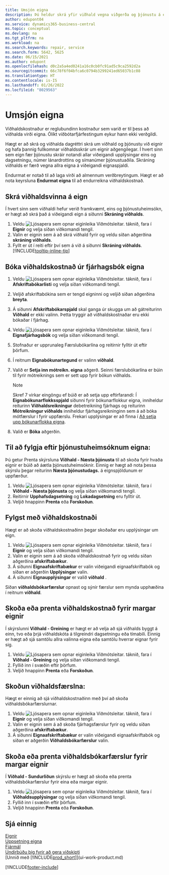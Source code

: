 ```yaml
---
title: Umsjón eigna
description: Þú heldur skrá yfir viðhald vegna viðgerða og þjónustu á eign til að halda virði eignarinnar.
author: edupont04
ms.service: dynamics365-business-central
ms.topic: conceptual
ms.devlang: na
ms.tgt_pltfrm: na
ms.workload: na
ms.search.keywords: repair, service
ms.search.form: 5642, 5625
ms.date: 06/15/2021
ms.author: edupont
ms.openlocfilehash: d0c2a5a4ed0241a16c0cb0fc91ad5c9ca2592d2a
ms.sourcegitcommit: 66c78f6f04bfca6c0794b3299241ed65037b1c08
ms.translationtype: HT
ms.contentlocale: is-IS
ms.lasthandoff: 01/26/2022
ms.locfileid: "8029563"
---
```

# <a name="maintain-fixed-assets"></a>Umsjón eigna
Viðhaldskostnaður er reglubundinn kostnaður sem varið er til þess að viðhalda virði eigna. Ólíkt viðbótarfjárfestingum eykur hann ekki verðgildi.

Hægt er að skrá og viðhalda dagréttri skrá um viðhald og þjónustu við eignir og hafa þannig fullkomnar viðhaldsskrár um eignir aðgengilegar. Í hvert sinn sem eign fær þjónustu skráir notandi allar viðeigandi upplýsingar eins og dagsetningu, númer lánardrottins og símanúmer þjónustuaðila. Skráning viðhalds er færð vegna allra eigna á viðeigandi eignaspjaldi.

Endurmat er notað til að laga virði að almennum verðbreytingum. Hægt er að nota keyrsluna **Endurmat eigna** til að endurreikna viðhaldskostnað.

## <a name="to-record-maintenance-work-on-a-fixed-asset"></a>Skrá viðhaldsvinna á eign
Í hvert sinn sem viðhaldi hefur verið framkvæmt, eins og þjónustuheimsókn, er hægt að skrá það á viðeigandi eign á síðunni **Skráning viðhalds**.  

1. Veldu ![Ljósapera sem opnar eiginleika Viðmótsleitar.](media/ui-search/search_small.png "Segðu mér hvað þú vilt gera") táknið, fara í **Eignir** og velja síðan viðkomandi tengil.  
2. Valin er eignin sem á að skrá viðhald fyrir og veldu síðan aðgerðina **skráning viðhalds**.
3. Fyllt er út í reiti eftir því sem á við á síðunni **Skráning viðhalds**. [!INCLUDE[tooltip-inline-tip](includes/tooltip-inline-tip_md.md)]  

## <a name="to-post-maintenance-costs-from-a-fixed-asset-gl-journal"></a>Bóka viðhaldskostnað úr fjárhagsbók eigna
1. Veldu ![Ljósapera sem opnar eiginleika Viðmótsleitar.](media/ui-search/search_small.png "Segðu mér hvað þú vilt gera") táknið, fara í **Afskriftabókarlisti** og velja síðan viðkomandi tengil.  
2. Veljið afskriftabókina sem er tengd eigninni og veljið síðan aðgerðina **breyta**.
3. Á síðunni **Afskriftabókarspjald** skal ganga úr skugga um að gátreiturinn **Viðhald** er ekki valinn. Þetta tryggir að viðhaldskostnaðar eru ekki bókaðar í fjárhag.
4. Veldu ![Ljósapera sem opnar eiginleika Viðmótsleitar.](media/ui-search/search_small.png "Segðu mér hvað þú vilt gera") táknið, fara í **Eignafjárhagsbók** og velja síðan viðkomandi tengil.  
5. Stofnaður er upprunaleg Færslubókarlína og reitirnir fylltir út eftir þörfum.
6. Í reitnum **Eignabókunartegund** er valinn **viðhald**.
7. Valið er **Setja inn mótreikn. eigna** aðgerð. Seinni færslubókarlína er búin til fyrir mótreiknings sem er sett upp fyrir bókun viðhalds.

    > [!NOTE]  
    >   Skref 7 virkar eingöngu ef búið er að setja upp eftirfarandi: Í **Eignabókunarflokksspjald** síðunni fyrir bókunarflokkur eigna, inniheldur reiturinn **Viðhaldsreikningur** debetreikning fjárhags og reiturinn **Mótreikningur viðhalds** inniheldur fjárhagsreikninginn sem á að bóka mótfærslur í fyrir uppfærslu. Frekari upplýsingar er að finna í [Að setja upp bókunarflokka eigna](fa-how-setup-general.md#to-set-up-fixed-asset-posting-groups).
8. Valið er **Bóka** aðgerðin.

## <a name="to-follow-up-on-fixed-assets-service-visits"></a>Til að fylgja eftir þjónustuheimsóknum eigna:
Þú getur Prenta skýrsluna **Viðhald - Næsta þjónusta** til að skoða fyrir hvaða eignir er búið að áætla þjónustuheimsóknir. Einnig er hægt að nota þessa skýrslu þegar reiturinn **Næsta þjónustudags.** á eignspjöldunum er uppfærður.  

1. Veldu ![Ljósapera sem opnar eiginleika Viðmótsleitar.](media/ui-search/search_small.png "Segðu mér hvað þú vilt gera") táknið, fara í **Viðhald - Næsta þjónusta** og velja síðan viðkomandi tengil.  
2. Reitirnir **Upphafsdagsetning** og **Lokadagsetning** eru fylltir út.  
3. Veljið hnappinn **Prenta** eða **Forskoðun**.

## <a name="to-monitor-maintenance-costs"></a>Fylgst með viðhaldskostnaði
Hægt er að skoða viðhaldskostnaðinn þegar skoðaðar eru upplýsingar um eign.  

1. Veldu ![Ljósapera sem opnar eiginleika Viðmótsleitar.](media/ui-search/search_small.png "Segðu mér hvað þú vilt gera") táknið, fara í **Eignir** og velja síðan viðkomandi tengil.
2. Valin er eignin sem á að skoða viðhaldskostnað fyrir og veldu síðan aðgerðina **afskriftabækur**.
3. Á síðunni **Eignaafskriftabækur** er valin viðeigandi eignaafskriftabók og síðan er aðgerðin **Upplýsingar** valin.
4. Á síðunni **Eignaupplýsingar** er valið **viðhald** .

Síðan **viðhaldsbókarfærslur** opnast og sýnir færslur sem mynda upphæðina í reitnum **viðhald**.

## <a name="to-view-or-print-maintenance-costs-for-multiple-fixed-assets"></a>Skoða eða prenta viðhaldskostnað fyrir margar eignir
Í skýrslunni **Viðhald - Greining** er hægt er að velja að sjá viðhalds byggt á einn, tvo eða þrjá viðhaldskóta á tilgreindri dagsetningu eða tímabili. Einnig er hægt að sjá samtölu allra valinna eigna eða samtölu hverrar eignar fyrir sig.

1. Veldu ![Ljósapera sem opnar eiginleika Viðmótsleitar.](media/ui-search/search_small.png "Segðu mér hvað þú vilt gera") táknið, fara í **Viðhald - Greining** og velja síðan viðkomandi tengil.
2. Fyllið inn í svæðin eftir þörfum.
3. Veljið hnappinn **Prenta** eða **Forskoðun**.

## <a name="to-view-maintenance-ledger-entries"></a>Skoðun viðhaldsfærslna:
Hægt er einnig að sjá viðhaldskostnaðinn með því að skoða viðhaldsbókarfærslurnar.  

1. Veldu ![Ljósapera sem opnar eiginleika Viðmótsleitar.](media/ui-search/search_small.png "Segðu mér hvað þú vilt gera") táknið, fara í **Eignir** og velja síðan viðkomandi tengil.
2. Valin er eignin sem á að skoða fjárhagsfærslur fyrir og veldu síðan aðgerðina **afskriftabækur**.
3. Á síðunni **Eignaafskriftabækur** er valin viðeigandi eignaafskriftabók og síðan er aðgerðin **Viðhaldsbókarfærslur** valin.

## <a name="to-view-or-print-maintenance-ledger-entries-for-multiple-fixed-assets"></a>Skoða eða prenta viðhaldsbókarfærslur fyrir margar eignir
Í **Viðhald - Sundurliðun** skýrslu er hægt að skoða eða prenta viðhaldsbókarfærslur fyrir eina eða margar eignir.  

1. Veldu ![Ljósapera sem opnar eiginleika Viðmótsleitar.](media/ui-search/search_small.png "Segðu mér hvað þú vilt gera") táknið, fara í **Viðhaldsupplýsingar** og velja síðan viðkomandi tengil.
2. Fyllið inn í svæðin eftir þörfum.
3. Veljið hnappinn **Prenta** eða **Forskoðun**.

## <a name="see-also"></a>Sjá einnig
[Eignir](fa-manage.md)  
[Uppsetning eigna](fa-setup.md)  
[Fjármál](finance.md)  
[Undirbúðu þig fyrir að gera viðskipti](ui-get-ready-business.md)  
[Unnið með [!INCLUDE[prod_short](includes/prod_short.md)]](ui-work-product.md)


[!INCLUDE[footer-include](includes/footer-banner.md)]